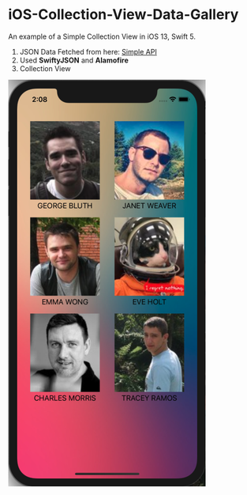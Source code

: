 # iOS-Collection-View-Data-Gallery

An example of a Simple Collection View in iOS 13, Swift 5.

1. JSON Data Fetched from here: [Simple API](https://reqres.in/api/users?page=1)
2. Used  **SwiftyJSON** and **Alamofire**
3. Collection View

![Screenshot](/images/pic.png)
